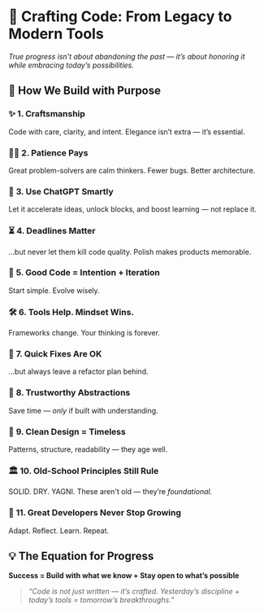 # 🚀 **Crafting Code: From Legacy to Modern Tools**


*True progress isn’t about abandoning the past — it’s about honoring it while embracing today’s possibilities.*

## 🔧 **How We Build with Purpose**

### ✨ **1. Craftsmanship**

Code with care, clarity, and intent. Elegance isn’t extra — it’s essential.

### 🧘‍♂️ **2. Patience Pays**

Great problem-solvers are calm thinkers. Fewer bugs. Better architecture.

### 🤖 **3. Use ChatGPT Smartly**

Let it accelerate ideas, unlock blocks, and boost learning — not replace it.

### ⏳ **4. Deadlines Matter**

…but never let them kill code quality. Polish makes products memorable.

### 🔁 **5. Good Code = Intention + Iteration**

Start simple. Evolve wisely.

### 🛠️ **6. Tools Help. Mindset Wins.**

Frameworks change. Your thinking is forever.

### 🔧 **7. Quick Fixes Are OK**

…but always leave a refactor plan behind.

### 🧱 **8. Trustworthy Abstractions**

Save time — *only* if built with understanding.

### 🎨 **9. Clean Design = Timeless**

Patterns, structure, readability — they age well.

### 🏛️ **10. Old-School Principles Still Rule**

SOLID. DRY. YAGNI. These aren't old — they’re *foundational.*

### 🧠 **11. Great Developers Never Stop Growing**

Adapt. Reflect. Learn. Repeat.

## 💡 **The Equation for Progress**

**Success = Build with what we know + Stay open to what’s possible**

> *“Code is not just written — it’s crafted. Yesterday’s discipline + today’s tools = tomorrow’s breakthroughs.”*
